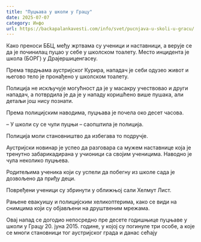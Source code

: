 ```yaml
---
title: "Пуцњава у школи у Грацу"
date: 2025-07-07
category: Инфо
url: https://backapalankavesti.com/info/svet/pucnjava-u-skoli-u-gracu/
---
```


Како преноси ББЦ, међу жртвама су ученици и наставници, а верује се да је починилац пуцао у себе у школском тоалету. Место инцидента је школа (БОРГ) у Драјершиценгасеу.

Према тврдњама аустријског Курира, нападач је себи одузео живот и његово тело је пронађено у школском тоалету.

Полиција не искључује могућност да је у масакру учествовао и други нападач, а потврдила је да је у нападу коришћено више пушака, али детаљи још нису познати.

Према полицијским наводима, пуцњава је почела око десет часова.

– У школи су се чули пуцњи – саопштила је полиција.

Полиција моли становништво да избегава то подручје.

Аустријски новинар је успео да разговара са мужем наставнице која је тренутно забарикадирана у учионици са својим ученицима. Наводно је чула неколико пуцњева.

Родитељима ученика који су успели да побегну из школе сада је дозвољено да приђу деци.

Повређени ученици су збринути у оближњој сали Хелмут Лист.

Рањене евакуишу и полицијским хеликоптерима, како се види на снимцима који су објављени на друштвеним мрежама.

Овај напад се догодио непосредно пре десете годишњице пуцњаве у школи у Грацу 20. јуна 2015. године, у којој су погинуле три особе, а које се многи становници тог аустријског града и данас сећају
